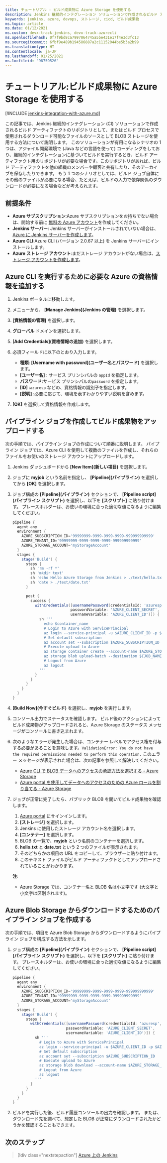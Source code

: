 ```yaml
---
title: チュートリアル - ビルド成果物に Azure Storage を使用する
description: Jenkins 継続的インテグレーション ソリューションで作成されるビルド アーティファクトのリポジトリとして Azure BLOB サービスを使用する方法について説明します。
keywords: jenkins, azure, devops, ストレージ, cicd, ビルド成果物
ms.topic: article
ms.date: 01/12/2021
ms.custom: devx-track-jenkins, devx-track-azurecli
ms.openlocfilehash: 0f7f9bd8ca7997064745a5be431e17f4e3d3fc13
ms.sourcegitcommit: 6fbf9e489b194586887a2c11152044be5b3a2b99
ms.translationtype: HT
ms.contentlocale: ja-JP
ms.lasthandoff: 01/25/2021
ms.locfileid: "98759526"
---
```

# <a name="tutorial-use-azure-storage-for-build-artifacts"></a>チュートリアル:ビルド成果物に Azure Storage を使用する

[!INCLUDE [jenkins-integration-with-azure.md](includes/jenkins-integration-with-azure.md)]

この記事では、Jenkins 継続的インテグレーション (CI) ソリューションで作成されるビルド アーティファクトのリポジトリとして、またはビルド プロセスで使用されるダウンロード可能なファイルのソースとして BLOB ストレージを使用する方法について説明します。 このソリューションが有用になるシナリオの 1 つは、アジャイル開発環境で (Java などの言語を使って) コーディングをしており、継続的インテグレーションに基づいてビルドを実行するとき、ビルド アーティファクト用のリポジトリが必要な場合です。このリポジトリがあれば、ビルド アーティファクトを他の組織のメンバーや顧客と共有したり、そのアーカイブを保存したりできます。 もう 1 つのシナリオとしては、ビルド ジョブ自体にその他のファイルが必要になる場合、たとえば、ビルドの入力で依存関係のダウンロードが必要になる場合などが考えられます。

## <a name="prerequisites"></a>前提条件

- **Azure サブスクリプション**:Azure サブスクリプションをお持ちでない場合は、開始する前に [無料の Azure アカウント](https://azure.microsoft.com/free/?ref=microsoft.com&utm_source=microsoft.com&utm_medium=docs&utm_campaign=visualstudio)を作成してください。
- **Jenkins サーバー**: Jenkins サーバーがインストールされていない場合は、[Azure に Jenkins サーバーを作成します](./configure-on-linux-vm.md)。
- **Azure CLI**:Azure CLI (バージョン 2.0.67 以上) を Jenkins サーバーにインストールします。
- **Azure ストレージ アカウント**:まだストレージ アカウントがない場合は、[ストレージ アカウントを作成します](/azure/storage/common/storage-account-create)。

## <a name="add-azure-credential-needed-to-execute-azure-cli"></a>Azure CLI を実行するために必要な Azure の資格情報を追加する

1. Jenkins ポータルに移動します。

1. メニューから、 **[Manage Jenkins]\(Jenkins の管理\)** を選択します。

1. **[資格情報の管理]** を選択します。

1. **グローバル** ドメインを選択します。

1. **[Add Credentials]\(資格情報の追加\)** を選択します。

1. 必須フィールドに以下のとおり入力します。

    - **種類**: **[Username with password]\(ユーザー名とパスワード\)** を選択します。
    - **[ユーザー名]** : サービス プリンシパルの `appId` を指定します。
    - **パスワード**:サービス プリンシパルの`password` を指定します。
    - **[ID]** :`azuresp` などの、資格情報の識別子を指定します。
    - **[説明]** :必要に応じて、環境を表すわかりやすい説明を含めます。

1. **[OK]** を選択して資格情報を作成します。

## <a name="create-a-pipeline-job-to-upload-build-artifacts"></a>パイプライン ジョブを作成してビルド成果物をアップロードする

次の手順では、パイプライン ジョブの作成について順番に説明します。 パイプライン ジョブでは、Azure CLI を使用して複数のファイルを作成し、それらのファイルをお使いのストレージ アカウントにアップロードします。

1. Jenkins ダッシュボードから **[New Item]\(新しい項目\)** を選択します。

1. ジョブに **myjob** という名前を指定し、 **[Pipeline]\(パイプライン\)** を選択してから **[OK]** を選択します。

1. ジョブ構成の **[Pipeline]\(パイプライン\)** セクションで、 **[Pipeline script]\(パイプライン スクリプト\)** を選択し、以下を **[スクリプト]** に貼り付けます。 プレースホルダーは、お使いの環境に合った適切な値になるように編集してください。

    ```groovy
    pipeline {
      agent any
      environment {
        AZURE_SUBSCRIPTION_ID='99999999-9999-9999-9999-999999999999'
        AZURE_TENANT_ID='99999999-9999-9999-9999-999999999999'
        AZURE_STORAGE_ACCOUNT='myStorageAccount'
      }
      stages {
        stage('Build') {
          steps {
            sh 'rm -rf *'
            sh 'mkdir text'
            sh 'echo Hello Azure Storage from Jenkins > ./text/hello.txt'
            sh 'date > ./text/date.txt'
          }
    
          post {
            success {
              withCredentials([usernamePassword(credentialsId: 'azuresp', 
                              passwordVariable: 'AZURE_CLIENT_SECRET', 
                              usernameVariable: 'AZURE_CLIENT_ID')]) {
                sh '''
                  echo $container_name
                  # Login to Azure with ServicePrincipal
                  az login --service-principal -u $AZURE_CLIENT_ID -p $AZURE_CLIENT_SECRET -t $AZURE_TENANT_ID
                  # Set default subscription
                  az account set --subscription $AZURE_SUBSCRIPTION_ID
                  # Execute upload to Azure
                  az storage container create --account-name $AZURE_STORAGE_ACCOUNT --name $JOB_NAME --auth-mode login
                  az storage blob upload-batch --destination ${JOB_NAME} --source ./text --auth-mode login
                  # Logout from Azure
                  az logout
                '''
              }
            }
          }
        }
      }
    }
    ```
    
1. **[Build Now]\(今すぐビルド\)** を選択し、**myjob** を実行します。

1. コンソール出力でステータスを確認します。 ビルド後のアクションによってビルド成果物がアップロードされると、Azure Storage のステータス メッセージがコンソールに書き込まれます。

1. 次のようなエラーが発生した場合は、コンテナー レベルでアクセス権を付与する必要があることを意味します。`ValidationError: You do not have the required permissions needed to perform this operation.` このエラー メッセージが表示された場合は、次の記事を参照して解決してください。

    - [Azure CLI で BLOB データへのアクセスの承認方法を選択する - Azure Storage](/azure/storage/blobs/authorize-data-operations-cli)
    - [Azure portal を使用してデータへのアクセスのための Azure ロールを割り当てる - Azure Storage](/azure/storage/common/storage-auth-aad-rbac-portal)

1. ジョブが正常に完了したら、パブリック BLOB を開いてビルド成果物を確認します。

    1. [Azure portal](https://portal.azure.com) にサインインします。
    1. **[ストレージ]** を選択します。
    1. Jenkins に使用したストレージ アカウント名を選択します。
    1. **[コンテナー]** を選択します。
    1. BLOB の一覧で、**myjob** という名前のコンテナーを選択します。
    1. **hello.txt** と **date.txt** という 2 つのファイルが表示されます。
    1. そのどちらかの項目の URL をコピーして、ブラウザーに貼り付けます。 
    1. このテキスト ファイルがビルド アーティファクトとしてアップロードされていることがわかります。
    
    **注**:

    - Azure Storage では、コンテナー名と BLOB 名は小文字です (大文字と小文字は区別されます)。

## <a name="create-a-pipeline-job-to-download-from-azure-blob-storage"></a>Azure Blob Storage からダウンロードするためのパイプライン ジョブを作成する

次の手順では、項目を Azure Blob Storage からダウンロードするようにパイプライン ジョブを構成する方法を示します。

1. ジョブ構成の **[Pipeline]\(パイプライン\)** セクションで、 **[Pipeline script]\(パイプライン スクリプト\)** を選択し、以下を **[スクリプト]** に貼り付けます。 プレースホルダーは、お使いの環境に合った適切な値になるように編集してください。

    ```groovy
    pipeline {
      agent any
      environment {
        AZURE_SUBSCRIPTION_ID='99999999-9999-9999-9999-999999999999'
        AZURE_TENANT_ID='99999999-9999-9999-9999-999999999999'
        AZURE_STORAGE_ACCOUNT='myStorageAccount'
      }
      stages {
        stage('Build') {
          steps {
            withCredentials([usernamePassword(credentialsId: 'azuresp', 
                            passwordVariable: 'AZURE_CLIENT_SECRET', 
                            usernameVariable: 'AZURE_CLIENT_ID')]) {
              sh '''
                # Login to Azure with ServicePrincipal
                az login --service-principal -u $AZURE_CLIENT_ID -p $AZURE_CLIENT_SECRET -t $AZURE_TENANT_ID
                # Set default subscription
                az account set --subscription $AZURE_SUBSCRIPTION_ID
                # Execute upload to Azure
                az storage blob download --account-name $AZURE_STORAGE_ACCOUNT --container-name myjob --name hello.txt --file ${WORKSPACE}/hello.txt --auth-mode login
                # Logout from Azure
                az logout
              '''   
            }
          }
        }
      }
    }
    ```
    
1. ビルドを実行した後、ビルド履歴コンソールの出力を確認します。 または、ダウンロード先を調べて、想定した BLOB が正常にダウンロードされたかどうかを確認することもできます。  

## <a name="next-steps"></a>次のステップ

> [!div class="nextstepaction"]
> [Azure 上の Jenkins](/azure/Jenkins/)
